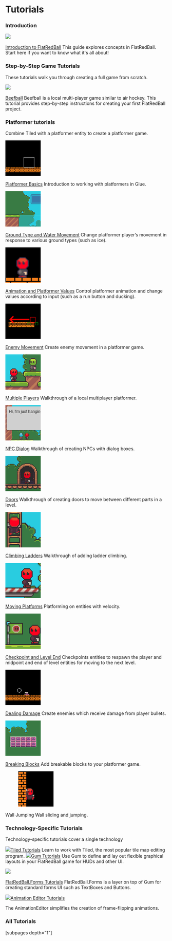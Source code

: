 # Tutorials

### Introduction

![](../media/2021-03-img\_6048dd6d7dd6d.png)

[Introduction to FlatRedBall](introduction-to-flatredball.md) This guide explores concepts in FlatRedBall. Start here if you want to know what it's all about! &#x20;

###

### Step-by-Step Game Tutorials

These tutorials walk you through creating a full game from scratch.

[![](../media/2016-12-img\_585345a4df251.png)](../documentation/tutorials/beefball.md)

[Beefball](../documentation/tutorials/beefball.md) Beefball is a local multi-player game similar to air hockey. This tutorial provides step-by-step instructions for creating your first FlatRedBall project. &#x20;

### Platformer tutorials

Combine Tiled with a platformer entity to create a platformer game.

<div align="left">

<img src="../media/2021-04-img_608abcb912e5b.png" alt="">

</div>

[Platformer Basics](../documentation/tutorials/platformer-plugin/platformer-basics.md) Introduction to working with platformers in Glue. &#x20;

<div align="left">

<img src="../media/2021-04-img_608abd041ec2f.png" alt="">

</div>

[Ground Type and Water Movement](../documentation/tutorials/platformer-plugin/ground-type-and-water-movement.md) Change platformer player’s movement in response to various ground types (such as ice). &#x20;

<div align="left">

<img src="../media/2021-04-img_608abdc4f0b8c.png" alt="">

</div>

[Animation and Platformer Values](../documentation/tutorials/platformer-plugin/platformer-animations-values.md) Control platformer animation and change values according to input (such as a run button and ducking). &#x20;

<div align="left">

<img src="../media/2021-04-img_608ac0c76217a.png" alt="">

</div>

[Enemy Movement](../documentation/tutorials/platformer-plugin/enemy-movement.md) Create enemy movement in a platformer game. &#x20;

<div align="left">

<img src="../media/2021-05-img_608d930ad7c84.png" alt="">

</div>

[Multiple Players](platformer-plugin/multiple-players.md) Walkthrough of a local multiplayer platformer. &#x20;

<div align="left">

<img src="../media/2021-05-img_608f71ebd4855.png" alt="">

</div>

[NPC Dialog](platformer-plugin/npc-dialog.md) Walkthrough of creating NPCs with dialog boxes. &#x20;

<div align="left">

<img src="../media/2021-05-img_609545cbd7cd4.png" alt="">

</div>

[Doors](platformer-plugin/doors.md) Walkthrough of creating doors to move between different parts in a level. &#x20;

<div align="left">

<img src="../media/2021-05-img_609a05dd95b5d.png" alt="">

</div>

[Climbing Ladders](platformer-plugin/climbing-ladders.md) Walkthrough of adding ladder climbing. &#x20;

<div align="left">

<img src="../media/2021-05-img_609de79ca3716.png" alt="">

</div>

[Moving Platforms](platformer-plugin/moving-platforms.md) Platforming on entities with velocity. &#x20;

<div align="left">

<img src="../media/2021-06-img_60b8d141dff6c.png" alt="">

</div>

[Checkpoint and Level End](platformer-plugin/checkpoint-and-level-end.md) Checkpoints entities to respawn the player and midpoint and end of level entities for moving to the next level. &#x20;

<div align="left">

<img src="../media/2021-04-img_608ac10579aed.png" alt="">

</div>

[Dealing Damage](../documentation/tutorials/platformer-plugin/dealing-damage.md) Create enemies which receive damage from player bullets. &#x20;

<div align="left">

<img src="../media/2021-04-img_608ac1378f975.png" alt="">

</div>

[Breaking Blocks](../documentation/tutorials/platformer-plugin/breaking-blocks.md) Add breakable blocks to your platformer game. &#x20;

<div align="left">

<figure><img src="../.gitbook/assets/image (9).png" alt=""><figcaption></figcaption></figure>

</div>

Wall Jumping Wall sliding and jumping.

###

### Technology-Specific Tutorials

Technology-specific tutorials cover a single technology

![](../media/2017-02-img\_58b11501ccb60.png)[Tiled Tutorials](../documentation/tools/tiled-plugin/using-the-tiled-plugin.md) Learn to work with Tiled, the most popular tile map editing program.   ![](../media/2017-02-img\_58b2ef68ecf47.png)[Gum Tutorials](../documentation/tools/gum/tutorials.md) Use Gum to define and lay out flexible graphical layouts in your FlatRedBall game for HUDs and other UI. &#x20;

![](../media/2023-09-img\_6504462fb1a98.png)

[FlatRedBall.Forms Tutorials](../documentation/tutorials/flatredball-forms.md) FlatRedBall.Forms is a layer on top of Gum for creating standard forms UI such as TextBoxes and Buttons. &#x20;

![](../media/2017-02-img\_58b2f19b935a6.png)[Animation Editor Tutorials](../documentation/tools/animationeditor/glue-gluevault-component-pages-animationeditor-plugin.md)

The AnimationEditor simplifies the creation of frame-flipping animations.   &#x20;

### All Tutorials

\[subpages depth="1"]

